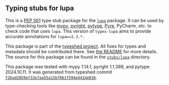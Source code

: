 ## Typing stubs for lupa

This is a [PEP 561](https://peps.python.org/pep-0561/)
type stub package for the [`lupa`](https://github.com/scoder/lupa) package.
It can be used by type-checking tools like
[mypy](https://github.com/python/mypy/),
[pyright](https://github.com/microsoft/pyright),
[pytype](https://github.com/google/pytype/),
[Pyre](https://pyre-check.org/),
PyCharm, etc. to check code that uses `lupa`. This version of
`types-lupa` aims to provide accurate annotations for
`lupa==2.3.*`.

This package is part of the [typeshed project](https://github.com/python/typeshed).
All fixes for types and metadata should be contributed there.
See [the README](https://github.com/python/typeshed/blob/main/README.md)
for more details. The source for this package can be found in the
[`stubs/lupa`](https://github.com/python/typeshed/tree/main/stubs/lupa)
directory.

This package was tested with
mypy 1.14.1,
pyright 1.1.389,
and pytype 2024.10.11.
It was generated from typeshed commit
[`f26ad2059ef33e7aa55a15bf861f594e441de03b`](https://github.com/python/typeshed/commit/f26ad2059ef33e7aa55a15bf861f594e441de03b).